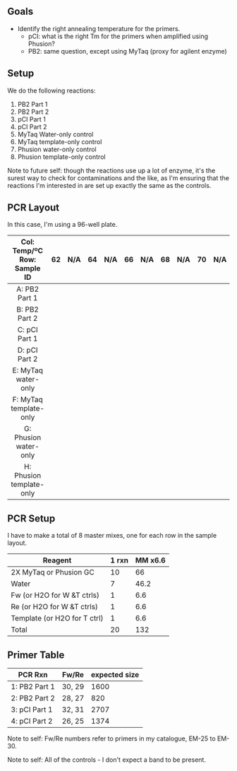 ## Goals

- Identify the right annealing temperature for the primers.
  - pCI: what is the right Tm for the primers when amplified using Phusion?
  - PB2: same question, except using MyTaq (proxy for agilent enzyme)

## Setup

We do the following reactions:

1. PB2 Part 1
1. PB2 Part 2
1. pCI Part 1
1. pCI Part 2
1. MyTaq Water-only control
1. MyTaq template-only control
1. Phusion water-only control
1. Phusion template-only control

Note to future self: though the reactions use up a lot of enzyme, it's the surest way to check for contaminations and the like, as I'm ensuring that the reactions I'm interested in are set up exactly the same as the controls.

## PCR Layout

In this case, I'm using a 96-well plate.

| Col: Temp/ºC Row: Sample ID | 62 | N/A | 64 | N/A | 66 | N/A | 68 | N/A | 70 | N/A | 72 | N/A |
|:---------------------------:|:--:|:---:|:--:|:---:|:--:|:---:|:--:|:---:|----|-----|----|-----|
|        A: PB2 Part 1        |    |     |    |     |    |     |    |     |    |     |    |     |
|        B: PB2 Part 2        |    |     |    |     |    |     |    |     |    |     |    |     |
|        C: pCI Part 1        |    |     |    |     |    |     |    |     |    |     |    |     |
|        D: pCI Part 2        |    |     |    |     |    |     |    |     |    |     |    |     |
|     E: MyTaq water-only     |    |     |    |     |    |     |    |     |    |     |    |     |
|    F: MyTaq template-only   |    |     |    |     |    |     |    |     |    |     |    |     |
|    G: Phusion water-only    |    |     |    |     |    |     |    |     |    |     |    |     |
|   H: Phusion template-only  |    |     |    |     |    |     |    |     |    |     |    |     |

## PCR Setup

I have to make a total of 8 master mixes, one for each row in the sample layout.

| Reagent                      | 1 rxn | MM x6.6 |
|------------------------------|-------|---------|
| 2X MyTaq or Phusion GC       | 10    | 66      |
| Water                        | 7     | 46.2    |
| Fw (or H2O for W &T ctrls)   | 1     | 6.6     |
| Re (or H2O for W &T ctrls)   | 1     | 6.6     |
| Template (or H2O for T ctrl) | 1     | 6.6     |
| Total                        | 20    | 132     |

## Primer Table

| PCR Rxn       | Fw/Re  | expected size |
|---------------|--------|---------------|
| 1: PB2 Part 1 | 30, 29 | 1600          |
| 2: PB2 Part 2 | 28, 27 | 820           |
| 3: pCI Part 1 | 32, 31 | 2707          |
| 4: pCI Part 2 | 26, 25 | 1374          |

Note to self: Fw/Re numbers refer to primers in my catalogue, EM-25 to EM-30.

Note to self: All of the controls - I don't expect a band to be present.
